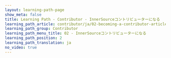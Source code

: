 ```yaml
---
layout: learning-path-page
show_meta: false
title: Learning Path - Contributor - InnerSourceコントリビューターになる
learning_path_article: contributor/ja/02-becoming-a-contributor-article-ja.asciidoc
learning_path_group: Contributor
learning_path_menu_title: 02 - InnerSourceコントリビューターになる
learning_path_position: 2
learning_path_translation: ja
no_video: true
---
```

<!--- This file autogenerated from https://github.com/InnerSourceCommons/InnerSourceLearningPath/blob/master/scripts/generate_learning_path_markdown.js -->